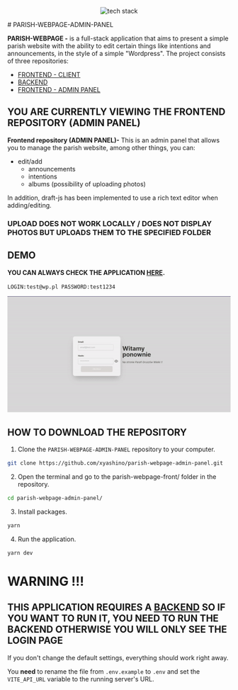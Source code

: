 <p style="text-align: center">
  <img src="https://github-readme-tech-stack.vercel.app/api/cards?title=Tech%20Stack&titleAlign=center&fontSize=24&lineCount=2&theme=react&gap=13&line1=react,react,61DAFB;typescript,typescript,3178C6;reactrouter,react%20router,CA4245;&line2=daisyui,daisyui,5A0EF8;tailwindcss,tailwind%20css,06B6D4" alt="tech stack"/>
</p> 
# PARISH-WEBPAGE-ADMIN-PANEL

**PARISH-WEBPAGE -** is a full-stack application that aims to present a simple parish website with the ability to edit certain things like intentions and announcements, in the style of a simple "Wordpress". The project consists of three repositories:

- [FRONTEND - CLIENT](https://github.com/xyashino/parish-webpage-front)
- [BACKEND](https://github.com/xyashino/parish-webpage-backend)
- [FRONTEND - ADMIN PANEL](https://github.com/xyashino/parish-webpage-adminpannel)

## YOU ARE CURRENTLY VIEWING THE FRONTEND REPOSITORY (ADMIN PANEL)
**Frontend repository (ADMIN PANEL)-** This is an admin panel that allows you to manage the parish website, among other things, you can:
- edit/add
    - announcements
    -  intentions
    - albums (possibility of uploading photos)
  
In addition, draft-js has been implemented to use a rich text editor when adding/editing.
### UPLOAD DOES NOT WORK LOCALLY / DOES NOT DISPLAY PHOTOS BUT UPLOADS THEM TO THE SPECIFIED FOLDER



## DEMO
**YOU CAN ALWAYS CHECK THE APPLICATION [HERE](https://admin.yashino.usermd.net/).**

``
  LOGIN:test@wp.pl
  PASSWORD:test1234
``
<p style="text-align: center">
  <img src="demo/pannel.gif" alt="demo">
</p> 

## HOW TO DOWNLOAD THE REPOSITORY
1. Clone the `PARISH-WEBPAGE-ADMIN-PANEL` repository to your computer.
```bash
git clone https://github.com/xyashino/parish-webpage-admin-panel.git
```
2. Open the terminal and go to the parish-webpage-front/ folder in the repository.
```bash
cd parish-webpage-admin-panel/
```
3. Install packages.
```bash
yarn
```
4. Run the application.
```bash
yarn dev
```
# WARNING !!!
## THIS APPLICATION REQUIRES A [BACKEND](https://github.com/xyashino/parish-webpage-backend) SO IF YOU WANT TO RUN IT, YOU NEED TO RUN THE BACKEND OTHERWISE YOU WILL ONLY SEE THE LOGIN PAGE
If you don't change the default settings, everything should work right away.

You **need** to rename the file from `.env.example` to `.env` and set the `VITE_API_URL` variable to the running server's URL.
